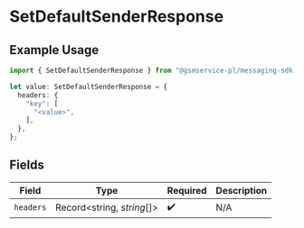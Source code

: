 # SetDefaultSenderResponse

## Example Usage

```typescript
import { SetDefaultSenderResponse } from "@gsmservice-pl/messaging-sdk-typescript/models/operations";

let value: SetDefaultSenderResponse = {
  headers: {
    "key": [
      "<value>",
    ],
  },
};
```

## Fields

| Field                      | Type                       | Required                   | Description                |
| -------------------------- | -------------------------- | -------------------------- | -------------------------- |
| `headers`                  | Record<string, *string*[]> | :heavy_check_mark:         | N/A                        |